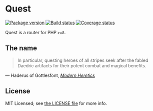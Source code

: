 # Quest

[![Package version](https://poser.pugx.org/oscarpalmer/quest/v)](https://packagist.org/packages/oscarpalmer/quest) [![Build status](https://circleci.com/gh/oscarpalmer/quest/tree/main.svg?style=shield)](https://circleci.com/gh/oscarpalmer/dawn/tree/main) [![Coverage status](https://codecov.io/gh/oscarpalmer/quest/branch/master/graph/badge.svg)](https://codecov.io/gh/oscarpalmer/quest)

Quest is a router for PHP `>=8`.

## The name

> In particular, questing heroes of all stripes seek after the fabled Daedric artifacts for their potent combat and magical benefits.

&mdash; Haderus of Gottlesfont, _[Modern Heretics](http://uesp.net/wiki/Lore:Modern_Heretics)_

## License

MIT Licensed; see [the LICENSE file](LICENSE) for more info.
